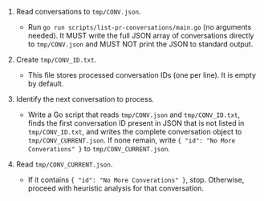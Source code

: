 1) Read conversations to `tmp/CONV.json`.
   - Run `go run scripts/list-pr-conversations/main.go` (no arguments needed). It MUST write the full JSON array of conversations directly to `tmp/CONV.json` and MUST NOT print the JSON to standard output.

2) Create `tmp/CONV_ID.txt`.
   - This file stores processed conversation IDs (one per line). It is empty by default.

3) Identify the next conversation to process.
   - Write a Go script that reads `tmp/CONV.json` and `tmp/CONV_ID.txt`, finds the first conversation ID present in JSON that is not listed in `tmp/CONV_ID.txt`, and writes the complete conversation object to `tmp/CONV_CURRENT.json`. If none remain, write `{ "id": "No More Converations" }` to `tmp/CONV_CURRENT.json`.

4) Read `tmp/CONV_CURRENT.json`.
   - If it contains `{ "id": "No More Converations" }`, stop. Otherwise, proceed with heuristic analysis for that conversation.
